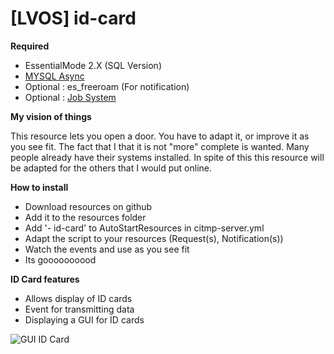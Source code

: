 # [LVOS] id-card

 **Required**

- EssentialMode 2.X (SQL Version)
- [MYSQL Async](https://github.com/brouznouf/fivem-mysql-async)
- Optional : es_freeroam (For notification)
- Optional : [Job System](https://github.com/PandaBasketteur/Jobs-System-and-Paycheck) 

**My vision of things**

This resource lets you open a door. You have to adapt it, or improve it as you see fit. The fact that I that it is not "more" complete is wanted. Many people already have their systems installed. In spite of this this resource will be adapted for the others that I would put online.


**How to install**

- Download resources on github
- Add it to the resources folder
- Add '- id-card' to AutoStartResources in citmp-server.yml
- Adapt the script to your resources (Request(s), Notification(s))
- Watch the events and use as you see fit
- Its goooooooood

**ID Card features**

- Allows display of ID cards
- Event for transmitting data
- Displaying a GUI for ID cards

![GUI ID Card](https://i.imgur.com/VOEwBju.png)
